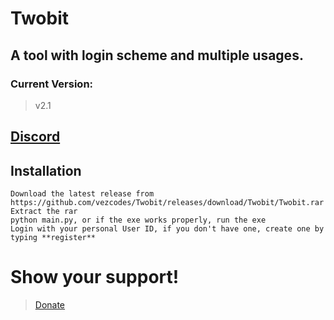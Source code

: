 # Twobit

## A tool with login scheme and multiple usages.

### Current Version:
> v2.1

## [Discord](https://discord.gg/CJ8Ra6Z2St)

## Installation
```
Download the latest release from https://github.com/vezcodes/Twobit/releases/download/Twobit/Twobit.rar
Extract the rar
python main.py, or if the exe works properly, run the exe
Login with your personal User ID, if you don't have one, create one by typing **register**
```

# Show your support!
> [Donate](https://paypal.me/realsaiko)

